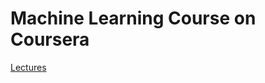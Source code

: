 Machine Learning Course on Coursera
===================================

[Lectures](https://www.coursera.org/learn/machine-learning/)